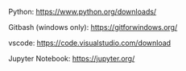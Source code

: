Python:
https://www.python.org/downloads/

Gitbash (windows only):
https://gitforwindows.org/

vscode:
https://code.visualstudio.com/download

Jupyter Notebook:
https://jupyter.org/